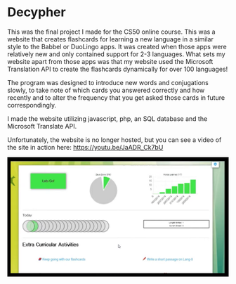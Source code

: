 # Decypher
This was the final project I made for the CS50 online course. This was a website that creates flashcards for learning a new language in a similar style to the Babbel or DuoLingo apps. It was created when those apps were relatively new and only contained support for 2-3 languages. What sets my website apart from those apps was that my website used the Microsoft Translation API to create the flashcards dynamically for over 100 languages!

The program was designed to introduce new words and conjugations slowly, to take note of which cards you answered correctly and how recently and to alter the frequency that you get asked those cards in future correspondingly.

I made the website utilizing javascript, php, an SQL database and the Microsoft Translate API.

Unfortunately, the website is no longer hosted, but you can see a video of the site in action here: https://youtu.be/JaADR_Ck7bU

![Screenshot](dec.png)
